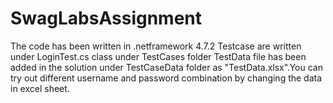 # SwagLabsAssignment
The code has been written in .netframework 4.7.2
Testcase are written under LoginTest.cs class under TestCases folder
TestData file has been added in the solution under TestCaseData folder as "TestData.xlsx".You can try out different username and password combination by changing the data in excel sheet.

